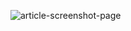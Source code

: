 ![article-screenshot-page](https://github.com/dhonaobina/article-template/assets/113093370/a2519b7a-fd99-4a10-9b1a-fd209a7809bb)

